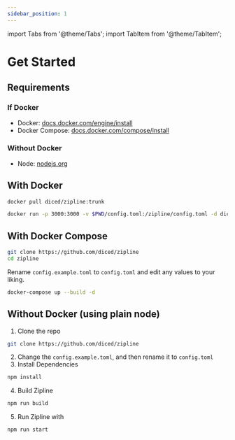 ```yaml
---
sidebar_position: 1
---
```

import Tabs from '@theme/Tabs';
import TabItem from '@theme/TabItem';


# Get Started

## Requirements

### If Docker
* Docker: [docs.docker.com/engine/install](https://docs.docker.com/engine/install/)
* Docker Compose: [docs.docker.com/compose/install](https://docs.docker.com/compose/install/)
### Without Docker
* Node: [nodejs.org](https://nodejs.org)

## With Docker

```bash
docker pull diced/zipline:trunk
```
```bash
docker run -p 3000:3000 -v $PWD/config.toml:/zipline/config.toml -d diced/zipline:trunk
```

## With Docker Compose

```bash
git clone https://github.com/diced/zipline
cd zipline
```
Rename `config.example.toml` to `config.toml` and edit any values to your liking.
```bash
docker-compose up --build -d
```

## Without Docker (using plain node)
1. Clone the repo
```bash
git clone https://github.com/diced/zipline
```
2. Change the `config.example.toml`, and then rename it to `config.toml`
3. Install Dependencies
```bash npm2yarn
npm install
```
4. Build Zipline
```bash npm2yarn
npm run build
```
5. Run Zipline with
```bash npm2yarn
npm run start
```
